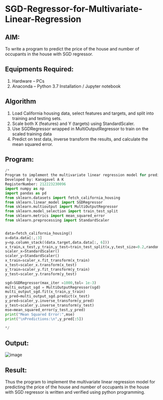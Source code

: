 # SGD-Regressor-for-Multivariate-Linear-Regression

## AIM:
To write a program to predict the price of the house and number of occupants in the house with SGD regressor.

## Equipments Required:
1. Hardware – PCs
2. Anaconda – Python 3.7 Installation / Jupyter notebook

## Algorithm
1. Load California housing data, select features and targets, and split into training and testing sets.
2. Scale both X (features) and Y (targets) using StandardScaler.
3. Use SGDRegressor wrapped in MultiOutputRegressor to train on the scaled training data
4. Predict on test data, inverse transform the results, and calculate the mean squared error. 

## Program:
```py
/*
Program to implement the multivariate linear regression model for predicting the price of the house and number of occupants in the house with SGD regressor.
Developed by: Kanagavel A K
RegisterNumber: 212223230096
import numpy as np
import pandas as pd
from sklearn.datasets import fetch_california_housing
from sklearn.linear_model import SGDRegressor
from sklearn.multioutput import MultiOutputRegressor
from sklearn.model_selection import train_test_split
from sklearn.metrics import mean_squared_error
from sklearn.preprocessing import StandardScaler


data=fetch_california_housing()
x=data.data[:,:3]
y=np.column_stack((data.target,data.data[:, 6]))
x_train,x_test,y_train,y_test=train_test_split(x,y,test_size=0.2,random_state=42)
scaler_x=StandardScaler()
scaler_y=StandardScaler()
x_train=scaler_x.fit_transform(x_train)
x_test=scaler_x.transform(x_test)
y_train=scaler_y.fit_transform(y_train)
y_test=scaler_y.transform(y_test)

sgd=SGDRegressor(max_iter =1000,tol= 1e-3)
multi_output_sgd = MultiOutputRegressor(sgd)
multi_output_sgd.fit(x_train,y_train)
y_pred=multi_output_sgd.predict(x_test)
y_pred=scaler_y.inverse_transform(y_pred)
y_test=scaler_y.inverse_transform(y_test)
mse=mean_squared_error(y_test,y_pred)
print("Mean Squared Error:",mse)
print("\nPredictions:\n",y_pred[:5])
  
*/
```

## Output:
![image](https://github.com/user-attachments/assets/432fe88e-360f-4c7e-b497-81997dabf2c3)



## Result:
Thus the program to implement the multivariate linear regression model for predicting the price of the house and number of occupants in the house with SGD regressor is written and verified using python programming.
